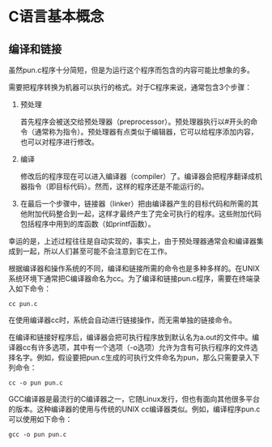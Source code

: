 # C语言基本概念 



## 编译和链接



虽然pun.c程序十分简短，但是为运行这个程序而包含的内容可能比想象的多。

需要把程序转换为机器可以执行的格式。对于C程序来说，通常包含3个步骤：

1. 预处理

   首先程序会被送交给预处理器（preprocessor）。预处理器执行以#开头的命令（通常称为指令）。预处理器有点类似于编辑器，它可以给程序添加内容，也可以对程序进行修改。

2. 编译

   修改后的程序现在可以进入编译器（compiler）了。编译器会把程序翻译成机器指令（即目标代码）。然而，这样的程序还是不能运行的。

3. 在最后一个步骤中，链接器（linker）把由编译器产生的目标代码和所需的其他附加代码整合到一起，这样才最终产生了完全可执行的程序。这些附加代码包括程序中用到的库函数（如printf函数）。



幸运的是，上述过程往往是自动实现的，事实上，由于预处理器通常会和编译器集成到一起，所以人们甚至可能不会注意到它在工作。



根据编译器和操作系统的不同，编译和链接所需的命令也是多种多样的。在UNIX系统环境下通常把C编译器命名为cc。为了编译和链接pun.c程序，需要在终端录入如下命令：

```shell
cc pun.c
```

在使用编译器cc时，系统会自动进行链接操作，而无需单独的链接命令。



在编译和链接好程序后，编译器会把可执行程序放到默认名为a.out的文件中。编译器cc有许多选项，其中有一个选项（-o选项）允许为含有可执行程序的文件选择名字。例如，假设要把pun.c生成的可执行文件命名为pun，那么只需要录入下列命令：

```shell
cc -o pun pun.c
```



GCC编译器是最流行的C编译器之一，它随Linux发行，但也有面向其他很多平台的版本。这种编译器的使用与传统的UNIX cc编译器类似。例如，编译程序pun.c可以使用如下命令：

```shell
gcc -o pun pun.c
```

